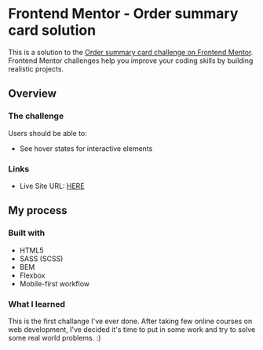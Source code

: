 # Frontend Mentor - Order summary card solution

This is a solution to the [Order summary card challenge on Frontend Mentor](https://www.frontendmentor.io/challenges/order-summary-component-QlPmajDUj). Frontend Mentor challenges help you improve your coding skills by building realistic projects.

## Overview

### The challenge

Users should be able to:

- See hover states for interactive elements

### Links

- Live Site URL: [HERE](https://radoslawlagan.github.io/Order-summary-component/)

## My process

### Built with

- HTML5
- SASS (SCSS)
- BEM
- Flexbox
- Mobile-first workflow

### What I learned

This is the first challange I've ever done. After taking few online courses on web development, I've decided it's time to put in some work and try to solve some real world problems. :)
